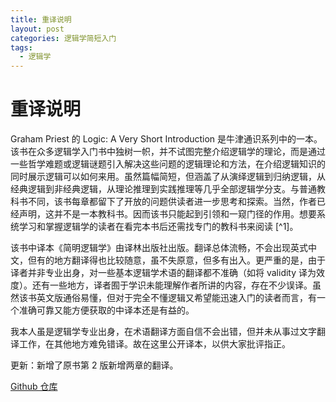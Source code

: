 ```yaml
---
title: 重译说明
layout: post
categories: 逻辑学简短入门
tags: 
  - 逻辑学
---
```


# 重译说明

Graham Priest 的 Logic: A Very Short Introduction 是牛津通识系列中的一本。该书在众多逻辑学入门书中独树一帜，并不试图完整介绍逻辑学的理论，而是通过一些哲学难题或逻辑谜题引入解决这些问题的逻辑理论和方法，在介绍逻辑知识的同时展示逻辑可以如何来用。虽然篇幅简短，但涵盖了从演绎逻辑到归纳逻辑，从经典逻辑到非经典逻辑，从理论推理到实践推理等几乎全部逻辑学分支。与普通教科书不同，该书每章都留下了开放的问题供读者进一步思考和探索。当然，作者已经声明，这并不是一本教科书。因而该书只能起到引领和一窥门径的作用。想要系统学习和掌握逻辑学的读者在看完本书后还需找专门的教科书来阅读 [^1]。

该书中译本《简明逻辑学》由译林出版社出版。翻译总体流畅，不会出现英式中文，但有的地方翻译得也比较随意，虽不失原意，但多有出入。更严重的是，由于译者并非专业出身，对一些基本逻辑学术语的翻译都不准确（如将 validity 译为效度）。还有一些地方，译者囿于学识未能理解作者所讲的内容，存在不少误译。虽然该书英文版通俗易懂，但对于完全不懂逻辑又希望能迅速入门的读者而言，有一个准确可靠又能方便获取的中译本还是有益的。

我本人虽是逻辑学专业出身，在术语翻译方面自信不会出错，但并未从事过文字翻译工作，在其他地方难免错译。故在这里公开译本，以供大家批评指正。

更新：新增了原书第 2 版新增两章的翻译。

 [Github 仓库](https://github.com/wxflogic/logic_vsi)

